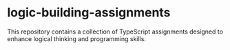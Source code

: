 # logic-building-assignments
This repository contains a collection of TypeScript assignments designed to enhance logical thinking and programming skills.
